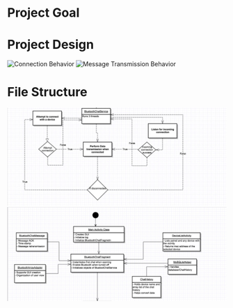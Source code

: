 # Project Goal

# Project Design

<img src="diagrams/Connections.png" alt="Connection Behavior"/> <img src="diagrams/msgAck.png" alt="Message Transmission Behavior"/>

# File Structure

<img src="diagrams/uml2.png" alt="UML Diagram Part 2"/>
<img src="diagrams/uml1.png" alt="UML Diagram Part 1"/>
